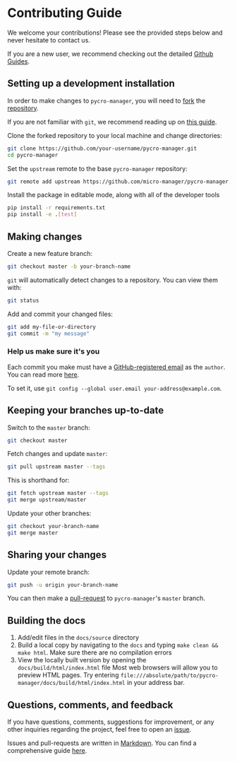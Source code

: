 # Contributing Guide

We welcome your contributions! Please see the provided steps below and never hesitate to contact us.

If you are a new user, we recommend checking out the detailed [Github Guides](https://guides.github.com).

## Setting up a development installation

In order to make changes to `pycro-manager`, you will need to [fork](https://guides.github.com/activities/forking/#fork) the
[repository](https://github.com/pycro-manager/pycro-manager).

If you are not familiar with `git`, we recommend reading up on [this guide](https://guides.github.com/introduction/git-handbook/#basic-git).

Clone the forked repository to your local machine and change directories:
```sh
git clone https://github.com/your-username/pycro-manager.git
cd pycro-manager
```

Set the `upstream` remote to the base `pycro-manager` repository:
```sh
git remote add upstream https://github.com/micro-manager/pycro-manager.git
```

Install the package in editable mode, along with all of the developer tools
```sh
pip install -r requirements.txt
pip install -e .[test]
```


## Making changes

Create a new feature branch:
```sh
git checkout master -b your-branch-name
```

`git` will automatically detect changes to a repository.
You can view them with:
```sh
git status
```

Add and commit your changed files:
```sh
git add my-file-or-directory
git commit -m "my message"
```

### Help us make sure it's you

Each commit you make must have a [GitHub-registered email](https://github.com/settings/emails)
as the `author`. You can read more [here](https://help.github.com/en/github/setting-up-and-managing-your-github-user-account/setting-your-commit-email-address).

To set it, use `git config --global user.email your-address@example.com`.

## Keeping your branches up-to-date

Switch to the `master` branch:
```sh
git checkout master
```

Fetch changes and update `master`:
```sh
git pull upstream master --tags
```

This is shorthand for:
```sh
git fetch upstream master --tags
git merge upstream/master
```

Update your other branches:
```sh
git checkout your-branch-name
git merge master
```

## Sharing your changes

Update your remote branch:
```sh
git push -u origin your-branch-name
```

You can then make a [pull-request](https://guides.github.com/activities/forking/#making-a-pull-request) to `pycro-manager`'s `master` branch.

## Building the docs

1) Add/edit files in the `docs/source` directory
2) Build a local copy by navigating to the `docs` and typing `make clean && make html`. Make sure there are no compilation errors
3) View the locally built version by opening the `docs/build/html/index.html` file
Most web browsers will allow you to preview HTML pages.
Try entering `file:///absolute/path/to/pycro-manager/docs/build/html/index.html` in your address bar.

## Questions, comments, and feedback

If you have questions, comments, suggestions for improvement, or any other inquiries
regarding the project, feel free to open an [issue](https://github.com/micro-manager/pycro-manager/issues).

Issues and pull-requests are written in [Markdown](https://guides.github.com/features/mastering-markdown/#what). You can find a comprehensive guide [here](https://guides.github.com/features/mastering-markdown/#syntax).
